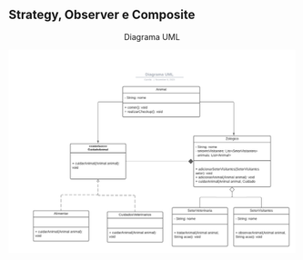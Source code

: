 <h2> Strategy, Observer e Composite </h2>
<p align="center"> Diagrama UML </p>

![Diagrama UML](/engenhariaIII/strategyObserverComposit/diagramaUml.png)

